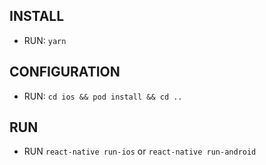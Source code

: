 ## INSTALL

- RUN: `yarn`

## CONFIGURATION

- RUN: `cd ios && pod install && cd ..`

## RUN

- RUN `react-native run-ios` or `react-native run-android`
